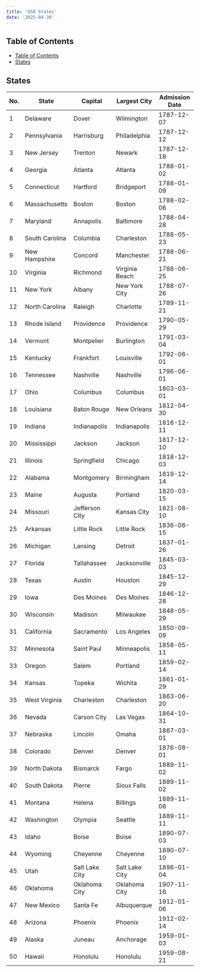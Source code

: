 ```yaml
---
title: 'USA States'
date: '2025-04-30'
---
```


## Table of Contents

- [Table of Contents](#table-of-contents)
- [States](#states)

## States

| No. | State          | Capital        | Largest City   | Admission Date |
| --- | -------------- | -------------- | -------------- | -------------- |
| 1   | Delaware       | Dover          | Wilmington     | 1787-12-07     |
| 2   | Pennsylvania   | Harrisburg     | Philadelphia   | 1787-12-12     |
| 3   | New Jersey     | Trenton        | Newark         | 1787-12-18     |
| 4   | Georgia        | Atlanta        | Atlanta        | 1788-01-02     |
| 5   | Connecticut    | Hartford       | Bridgeport     | 1788-01-09     |
| 6   | Massachusetts  | Boston         | Boston         | 1788-02-06     |
| 7   | Maryland       | Annapolis      | Baltimore      | 1788-04-28     |
| 8   | South Carolina | Columbia       | Charleston     | 1788-05-23     |
| 9   | New Hampshire  | Concord        | Manchester     | 1788-06-21     |
| 10  | Virginia       | Richmond       | Virginia Beach | 1788-06-25     |
| 11  | New York       | Albany         | New York City  | 1788-07-26     |
| 12  | North Carolina | Raleigh        | Charlotte      | 1789-11-21     |
| 13  | Rhode Island   | Providence     | Providence     | 1790-05-29     |
| 14  | Vermont        | Montpelier     | Burlington     | 1791-03-04     |
| 15  | Kentucky       | Frankfort      | Louisville     | 1792-06-01     |
| 16  | Tennessee      | Nashville      | Nashville      | 1796-06-01     |
| 17  | Ohio           | Columbus       | Columbus       | 1803-03-01     |
| 18  | Louisiana      | Baton Rouge    | New Orleans    | 1812-04-30     |
| 19  | Indiana        | Indianapolis   | Indianapolis   | 1816-12-11     |
| 20  | Mississippi    | Jackson        | Jackson        | 1817-12-10     |
| 21  | Illinois       | Springfield    | Chicago        | 1818-12-03     |
| 22  | Alabama        | Montgomery     | Birmingham     | 1819-12-14     |
| 23  | Maine          | Augusta        | Portland       | 1820-03-15     |
| 24  | Missouri       | Jefferson City | Kansas City    | 1821-08-10     |
| 25  | Arkansas       | Little Rock    | Little Rock    | 1836-06-15     |
| 26  | Michigan       | Lansing        | Detroit        | 1837-01-26     |
| 27  | Florida        | Tallahassee    | Jacksonville   | 1845-03-03     |
| 28  | Texas          | Austin         | Houston        | 1845-12-29     |
| 29  | Iowa           | Des Moines     | Des Moines     | 1846-12-28     |
| 30  | Wisconsin      | Madison        | Milwaukee      | 1848-05-29     |
| 31  | California     | Sacramento     | Los Angeles    | 1850-09-09     |
| 32  | Minnesota      | Saint Paul     | Minneapolis    | 1858-05-11     |
| 33  | Oregon         | Salem          | Portland       | 1859-02-14     |
| 34  | Kansas         | Topeka         | Wichita        | 1861-01-29     |
| 35  | West Virginia  | Charleston     | Charleston     | 1863-06-20     |
| 36  | Nevada         | Carson City    | Las Vegas      | 1864-10-31     |
| 37  | Nebraska       | Lincoln        | Omaha          | 1867-03-01     |
| 38  | Colorado       | Denver         | Denver         | 1876-08-01     |
| 39  | North Dakota   | Bismarck       | Fargo          | 1889-11-02     |
| 40  | South Dakota   | Pierre         | Sioux Falls    | 1889-11-02     |
| 41  | Montana        | Helena         | Billings       | 1889-11-08     |
| 42  | Washington     | Olympia        | Seattle        | 1889-11-11     |
| 43  | Idaho          | Boise          | Boise          | 1890-07-03     |
| 44  | Wyoming        | Cheyenne       | Cheyenne       | 1890-07-10     |
| 45  | Utah           | Salt Lake City | Salt Lake City | 1896-01-04     |
| 46  | Oklahoma       | Oklahoma City  | Oklahoma City  | 1907-11-16     |
| 47  | New Mexico     | Santa Fe       | Albuquerque    | 1912-01-06     |
| 48  | Arizona        | Phoenix        | Phoenix        | 1912-02-14     |
| 49  | Alaska         | Juneau         | Anchorage      | 1959-01-03     |
| 50  | Hawaii         | Honolulu       | Honolulu       | 1959-08-21     |
